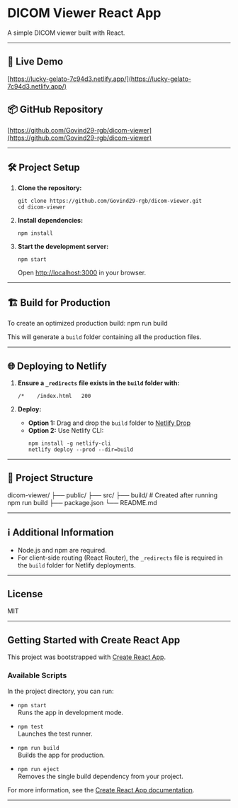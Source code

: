 # DICOM Viewer React App

A simple DICOM viewer built with React.

---

## 🚀 Live Demo

[https://lucky-gelato-7c94d3.netlify.app/](https://lucky-gelato-7c94d3.netlify.app/)

## 📦 GitHub Repository

[https://github.com/Govind29-rgb/dicom-viewer](https://github.com/Govind29-rgb/dicom-viewer)

---

## 🛠️ Project Setup

1. **Clone the repository:**
    ```
    git clone https://github.com/Govind29-rgb/dicom-viewer.git
    cd dicom-viewer
    ```

2. **Install dependencies:**
    ```
    npm install
    ```

3. **Start the development server:**
    ```
    npm start
    ```
    Open [http://localhost:3000](http://localhost:3000) in your browser.

---

## 🏗️ Build for Production

To create an optimized production build:
npm run build

This will generate a `build` folder containing all the production files.

---

## 🌐 Deploying to Netlify

1. **Ensure a `_redirects` file exists in the `build` folder with:**
    ```
    /*    /index.html   200
    ```

2. **Deploy:**
    - **Option 1:** Drag and drop the `build` folder to [Netlify Drop](https://app.netlify.com/drop)
    - **Option 2:** Use Netlify CLI:
        ```
        npm install -g netlify-cli
        netlify deploy --prod --dir=build
        ```

---

## 📁 Project Structure

dicom-viewer/
├── public/
├── src/
├── build/ # Created after running npm run build
├── package.json
└── README.md

---

## ℹ️ Additional Information

- Node.js and npm are required.
- For client-side routing (React Router), the `_redirects` file is required in the `build` folder for Netlify deployments.

---

## License

MIT

---

## Getting Started with Create React App

This project was bootstrapped with [Create React App](https://github.com/facebook/create-react-app).

### Available Scripts

In the project directory, you can run:

- `npm start`  
  Runs the app in development mode.

- `npm test`  
  Launches the test runner.

- `npm run build`  
  Builds the app for production.

- `npm run eject`  
  Removes the single build dependency from your project.

For more information, see the [Create React App documentation](https://facebook.github.io/create-react-app/docs/getting-started).

---



